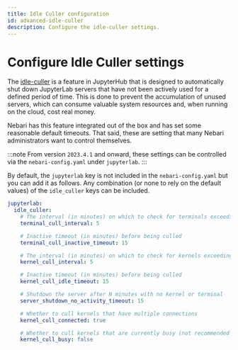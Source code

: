 ```yaml
---
title: Idle Culler configuration
id: advanced-idle-culler
description: Configure the idle-culler settings.
---
```


# Configure Idle Culler settings

The [idle-culler](https://github.com/jupyterhub/jupyterhub-idle-culler) is a feature in JupyterHub that is designed to automatically shut down JupyterLab servers that have not been actively used for a defined period of time. This is done to prevent the accumulation of unused servers, which can consume valuable system resources and, when running on the cloud, cost real money.

Nebari has this feature integrated out of the box and has set some reasonable default timeouts. That said, these are setting that many Nebari administrators want to control themselves.

:::note
From version `2023.4.1` and onward, these settings can be controlled via the `nebari-config.yaml` under `jupyterlab`.
:::

By default, the `jupyterlab` key is not included in the `nebari-config.yaml` but you can add it as follows. Any combination (or none to rely on the default values) of the `idle_culler` keys can be included.

```yml
jupyterlab:
  idle_culler:
    # The interval (in minutes) on which to check for terminals exceeding the inactive timeout
    terminal_cull_interval: 5

    # Inactive timeout (in minutes) before being culled
    terminal_cull_inactive_timeout: 15

    # The interval (in minutes) on which to check for kernels exceeding the inactive timeout
    kernel_cull_interval: 5

    # Inactive timeout (in minutes) before being culled
    kernel_cull_idle_timeout: 15

    # Shutdown the server after N minutes with no kernel or terminal
    server_shutdown_no_activity_timeout: 15

    # Whether to cull kernels that have multiple connections
    kernel_cull_connected: true

    # Whether to cull kernels that are currently busy (not recommended in most cases)
    kernel_cull_busy: false
```
